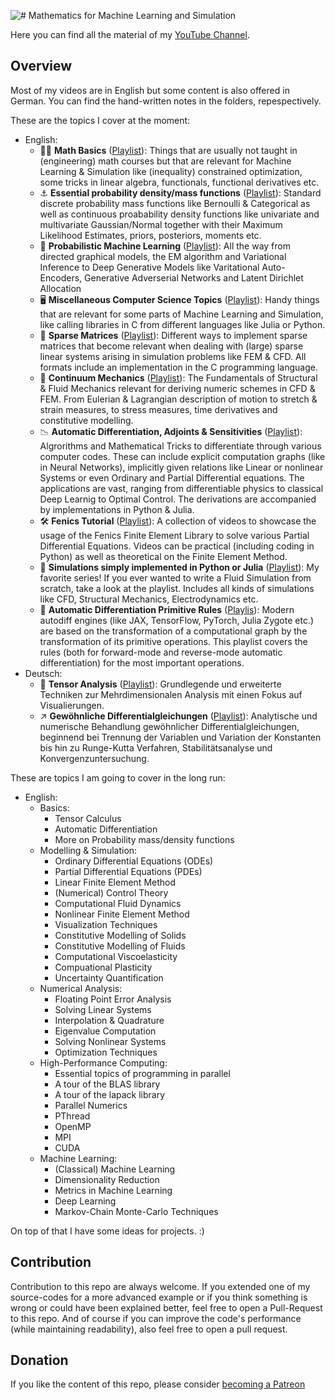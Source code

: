 ![# Mathematics for Machine Learning and Simulation](https://user-images.githubusercontent.com/27728103/113576088-327ae700-961f-11eb-9611-05a9c8e7a0b1.png)

Here you can find all the material of my [YouTube Channel](https://www.youtube.com/channel/UCh0P7KwJhuQ4vrzc3IRuw4Q).

## Overview



Most of my videos are in English but some content is also offered in German. You can find the hand-written notes in the folders, repespectively.

These are the topics I cover at the moment:

* English:
    * 🧑‍🏫 **Math Basics** ([Playlist](https://www.youtube.com/watch?v=bYnT4wmXw4k&list=PLISXH-iEM4JnK1D8fkWMR2N0Sdw9QHfLb)): Things that are usually not taught in (engineering) math courses but that are relevant for Machine Learning & Simulation like (inequality) constrained optimization, some tricks in linear algebra, functionals, functional derivatives etc.
    * ⚓ **Essential probability density/mass functions** ([Playlist](https://www.youtube.com/watch?v=dB2r4aLV_Ik&list=PLISXH-iEM4Jm5B_J9p1oUNGDAUeCFZLkJ)): Standard discrete probability mass functions like Bernoulli & Categorical as well as continuous proabability density functions like univariate and multivariate Gaussian/Normal together with their Maximum Likelihood Estimates, priors, posteriors, moments etc.
    * 🎲 **Probabilistic Machine Learning** ([Playlist](https://www.youtube.com/watch?v=yBc01ZeaFxw&list=PLISXH-iEM4JlFsAp7trKCWyxeO3M70QyJ)): All the way from directed graphical models, the EM algorithm and Variational Inference to Deep Generative Models like Varitational Auto-Encoders, Generative Adverserial Networks and Latent Dirichlet Allocation
    * 🖥️ **Miscellaneous Computer Science Topics** ([Playlist](https://www.youtube.com/playlist?list=PLISXH-iEM4Jno71EGadIVpxVphfevVNM6)): Handy things that are relevant for some parts of Machine Learning and Simulation, like calling libraries in C from different languages like Julia or Python.
    * 💾 **Sparse Matrices** ([Playlist](https://www.youtube.com/watch?v=BbbCVzJt1Xk&list=PLISXH-iEM4Jl8goS4m9UMzid0lUg64A9v)): Different ways to implement sparse matrices that become relevant when dealing with (large) sparse linear systems arising in simulation problems like FEM & CFD. All formats include an implementation in the C programming language.
    * 🥔 **Continuum Mechanics** ([Playlist](https://www.youtube.com/watch?v=rxK-kQdH5qA&list=PLISXH-iEM4JlNGtteb5AvyIEyACp3wYIN)): The Fundamentals of Structural & Fluid Mechanics relevant for deriving numeric schemes in CFD & FEM. From Eulerian & Lagrangian description of motion to stretch & strain measures, to stress measures, time derivatives and constitutive modelling.
    * 📉 **Automatic Differentiation, Adjoints & Sensitivities** ([Playlist](https://www.youtube.com/watch?v=vlFN4qMtoH4&list=PLISXH-iEM4Jk27AmSvISooRRKH4WtlWKP)): Algrorithms and Mathematical Tricks to differentiate through various computer codes. These can include explicit computation graphs (like in Neural Networks), implicitly given relations like Linear or nonlinear Systems or even Ordinary and Partial Differential equations. The applications are vast, ranging from differentiable physics to classical Deep Learnig to Optimal Control. The derivations are accompanied by implementations in Python & Julia.
    * 🛠️ **Fenics Tutorial** ([Playlist](https://www.youtube.com/watch?v=QpA7E4YHbyU&list=PLISXH-iEM4Jl0-G1CpvG-mhrV0233tG_D)): A collection of videos to showcase the usage of the Fenics Finite Element Library to solve various Partial Differential Equations. Videos can be practical (including coding in Python) as well as theoretical on the Finite Element Method.
    * 🌊 **Simulations simply implemented in Python or Julia** ([Playlist](https://www.youtube.com/watch?v=BQLvNLgMTQE&list=PLISXH-iEM4JmgBfU_QU262MQTYa7DoJK0)): My favorite series! If you ever wanted to write a Fluid Simulation from scratch, take a look at the playlist. Includes all kinds of simulations like CFD, Structural Mechanics, Electrodynamics etc.
    * 👶 **Automatic Differentiation Primitive Rules** ([Playlis](https://www.youtube.com/playlist?list=PLISXH-iEM4Jn3SEi07q8MJmDD6BaMWlJE)): Modern autodiff engines (like JAX, TensorFlow, PyTorch, Julia Zygote etc.) are based on the transformation of a computational graph by the transformation of its primitive operations. This playlist covers the rules (both for forward-mode and reverse-mode automatic differentiation) for the most important operations.
* Deutsch:
    * 📏 **Tensor Analysis** ([Playlist](https://www.youtube.com/watch?v=x__XJjadiA8&list=PLISXH-iEM4JmfSEGOTDhEYfv0gXwqvX9B)): Grundlegende und erweiterte Techniken zur Mehrdimensionalen Analysis mit einen Fokus auf Visualierungen.
    * ↗️ **Gewöhnliche Differentialgleichungen** ([Playlist](https://www.youtube.com/watch?v=DOWB8E8ji-A&list=PLISXH-iEM4Jlwa4FzRy_DdCQE4MO4dR0u)): Analytische und numerische Behandlung gewöhnlicher Differentialgleichungen, beginnend bei Trennung der Variablen und Variation der Konstanten bis hin zu Runge-Kutta Verfahren, Stabilitätsanalyse und Konvergenzuntersuchung.

These are topics I am going to cover in the long run:

* English:
    * Basics:
        * Tensor Calculus
        * Automatic Differentiation
        * More on Probability mass/density functions
    * Modelling & Simulation:
        * Ordinary Differential Equations (ODEs)
        * Partial Differential Equations (PDEs)
        * Linear Finite Element Method
        * (Numerical) Control Theory
        * Computational Fluid Dynamics
        * Nonlinear Finite Element Method
        * Visualization Techniques
        * Constitutive Modelling of Solids
        * Constitutive Modelling of Fluids
        * Computational Viscoelasticity
        * Compuational Plasticity
        * Uncertainty Quantification
    * Numerical Analysis:
        * Floating Point Error Analysis
        * Solving Linear Systems
        * Interpolation & Quadrature
        * Eigenvalue Computation
        * Solving Nonlinear Systems
        * Optimization Techniques
    * High-Performance Computing:
        * Essential topics of programming in parallel
        * A tour of the BLAS library
        * A tour of the lapack library
        * Parallel Numerics
        * PThread
        * OpenMP
        * MPI
        * CUDA
    * Machine Learning:
        * (Classical) Machine Learning
        * Dimensionality Reduction
        * Metrics in Machine Learning
        * Deep Learning
        * Markov-Chain Monte-Carlo Techniques

On top of that I have some ideas for projects. :) 

## Contribution

Contribution to this repo are always welcome. If you extended one of my source-codes for a more advanced example or if you think something is wrong or could have been explained better, feel free to open a Pull-Request to this repo. And of course if you can improve the code's performance (while maintaining readability), also feel free to open a pull request. 

## Donation

If you like the content of this repo, please consider [becoming a Patreon](https://www.patreon.com/MLsim)
    
